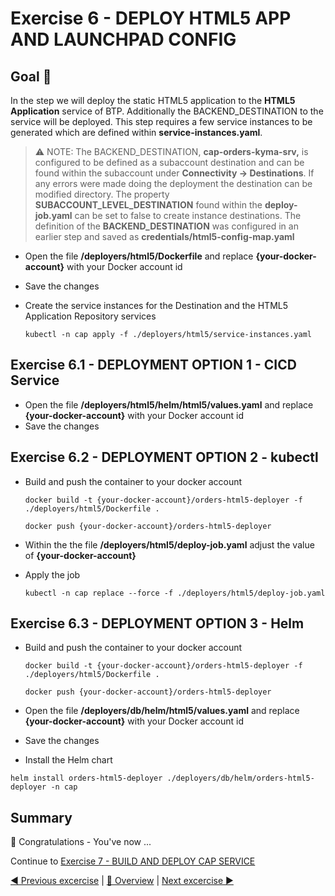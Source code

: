 # Exercise 6 - DEPLOY HTML5 APP AND LAUNCHPAD CONFIG

## Goal 🎯

In the step we will deploy the static HTML5 application to the **HTML5 Application** service of BTP. Additionally the BACKEND_DESTINATION to the service will be deployed. This step requires a few service instances to be generated which are defined within **service-instances.yaml**.

> ⚠ NOTE: The BACKEND_DESTINATION, **cap-orders-kyma-srv,** is configured to be defined as a subaccount destination and can be found within the subaccount under **Connectivity -> Destinations**. If any errors were made doing the deployment the destination can be modified directory. The property **SUBACCOUNT_LEVEL_DESTINATION** found within the **deploy-job.yaml** can be set to false to create instance destinations. The definition of the **BACKEND_DESTINATION** was configured in an earlier step and saved as **credentials/html5-config-map.yaml**

- Open the file **/deployers/html5/Dockerfile** and replace **{your-docker-account}** with your Docker account id
- Save the changes
- Create the service instances for the Destination and the HTML5 Application Repository services

  ```shell
  kubectl -n cap apply -f ./deployers/html5/service-instances.yaml
  ```

## Exercise 6.1 - DEPLOYMENT OPTION 1 - CICD Service

- Open the file **/deployers/html5/helm/html5/values.yaml** and replace **{your-docker-account}** with your Docker account id
- Save the changes

## Exercise 6.2 - DEPLOYMENT OPTION 2 - kubectl

- Build and push the container to your docker account

  ```shell
  docker build -t {your-docker-account}/orders-html5-deployer -f ./deployers/html5/Dockerfile .

  docker push {your-docker-account}/orders-html5-deployer
  ```

- Within the the file **/deployers/html5/deploy-job.yaml** adjust the value of **{your-docker-account}**
- Apply the job

  ```shell
  kubectl -n cap replace --force -f ./deployers/html5/deploy-job.yaml
  ```

## Exercise 6.3 - DEPLOYMENT OPTION 3 - Helm

- Build and push the container to your docker account

  ```shell
  docker build -t {your-docker-account}/orders-html5-deployer -f ./deployers/html5/Dockerfile .

  docker push {your-docker-account}/orders-html5-deployer
  ```

- Open the file **/deployers/db/helm/html5/values.yaml** and replace **{your-docker-account}** with your Docker account id
- Save the changes
- Install the Helm chart

```shell
helm install orders-html5-deployer ./deployers/db/helm/orders-html5-deployer -n cap
```
## Summary

🎉 Congratulations - You've now ...

Continue to [Exercise 7 - BUILD AND DEPLOY CAP SERVICE](../ex7/README.md)


[◀ Previous excercise](../ex5/README.md) | [🔼 Overview](../../README.md) | [Next excercise ▶](../ex7/README.md)
